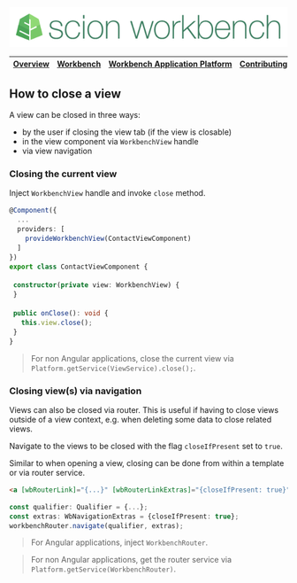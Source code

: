 ![SCION Workbench](/resources/site/logo/scion-workbench-banner.png)

[Overview][menu-overview] | [Workbench][menu-workbench] | [Workbench&nbsp;Application&nbsp;Platform][menu-workbench-application-platform] | [Contributing][menu-contributing] | [Changelog][menu-changelog] | [Sponsoring][menu-sponsoring] | [Links][menu-links]
|---|---|---|---|---|---|---|

## How to close a view

A view can be closed in three ways:
- by the user if closing the view tab (if the view is closable)
- in the view component via `WorkbenchView` handle
- via view navigation

### Closing the current view
Inject `WorkbenchView` handle and invoke `close` method.

```typescript
@Component({
  ...
  providers: [
    provideWorkbenchView(ContactViewComponent)
  ]
})
export class ContactViewComponent {

 constructor(private view: WorkbenchView) {
 }

 public onClose(): void {
   this.view.close();
 }
}
```

> For non Angular applications, close the current view via `Platform.getService(ViewService).close();`.


### Closing view(s) via navigation
Views can also be closed via router. This is useful if having to close views outside of a view context, e.g. when deleting some data to close related views.

Navigate to the views to be closed with the flag `closeIfPresent` set to `true`.

Similar to when opening a view, closing can be done from within a template or via router service.

 ```html
<a [wbRouterLink]="{...}" [wbRouterLinkExtras]="{closeIfPresent: true}">
```

```typescript
const qualifier: Qualifier = {...};
const extras: WbNavigationExtras = {closeIfPresent: true};
workbenchRouter.navigate(qualifier, extras);
```
> For Angular applications, inject `WorkbenchRouter`.

> For non Angular applications, get the router service via `Platform.getService(WorkbenchRouter)`.


[menu-overview]: /README.md
[menu-workbench]: /resources/site/workbench.md
[menu-workbench-application-platform]: /resources/site/workbench-application-platform.md
[menu-contributing]: /CONTRIBUTING.md
[menu-changelog]: /resources/site/changelog.md
[menu-sponsoring]: /resources/site/sponsors.md
[menu-links]: /resources/site/links.md